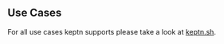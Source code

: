 ## Use Cases 

For all use cases keptn supports please take a look at [keptn.sh](https://keptn.sh). 
